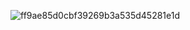 ![ff9ae85d0cbf39269b3a535d45281e1d](https://github.com/user-attachments/assets/6f356c73-d0f7-447c-b7d9-45be0fb569cd)
